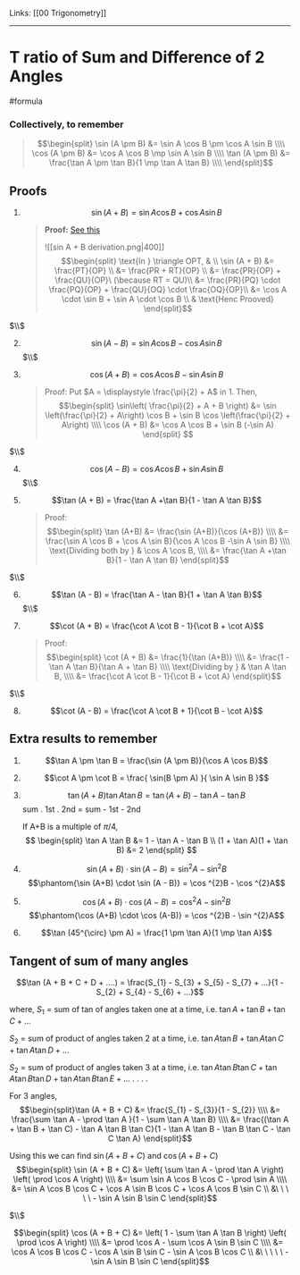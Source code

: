 Links: [[00 Trigonometry]]
___
# T ratio of Sum and Difference of 2 Angles
#formula 

### Collectively, to remember
> $$\begin{split}
> \sin (A \pm B) &= \sin A \cos B \pm \cos A \sin B \\\\
> \cos (A \pm B) &= \cos A \cos B \mp \sin A \sin B \\\\
> \tan (A \pm B) &= \frac{\tan A \pm \tan B}{1 \mp \tan A \tan B} \\\\
> \end{split}$$


## Proofs
1. $$\sin (A + B) = \sin A \cos B + \cos A \sin B$$

	> **Proof:** [See this](https://youtu.be/Gsw56fzQdDg?list=PL_A4M5IAkMafhPkzpa16mbUDqD8d7bBhL&t=222)
	> 
	> ![[sin A + B derivation.png|400]]
	> $$\begin{split}
	> \text{In } \triangle OPT, & \\
	> \sin (A + B) &= \frac{PT}{OP} \\
	> &= \frac{PR + RT}{OP} \\
	> &= \frac{PR}{OP} + \frac{QU}{OP}\ (\because RT = QU)\\
	> &= \frac{PR}{PQ} \cdot \frac{PQ}{OP} + \frac{QU}{OQ} \cdot \frac{OQ}{OP}\\
	> &= \cos A \cdot \sin B + \sin A \cdot \cos B \\
	> & \text{Henc Prooved}
	> \end{split}$$

$\\$

2. $$\sin (A - B) = \sin A \cos B - \cos A \sin B$$
$\\$

3. $$\cos (A + B) = \cos A \cos B - \sin A \sin B$$
   
	> Proof: Put $A = \displaystyle \frac{\pi}{2} + A$ in 1.
	> Then,
	> $$\begin{split}
	> \sin\left( \frac{\pi}{2} + A + B \right) &= \sin \left(\frac{\pi}{2} + A\right) \cos B + \sin B \cos \left(\frac{\pi}{2} + A\right) \\\\
	> \cos (A + B) &= \cos A \cos B + \sin B (-\sin A)
	> \end{split}
	> $$

$\\$

4. $$\cos (A - B) = \cos A \cos B + \sin A \sin B$$
$\\$

5. $$\tan (A + B) = \frac{\tan A +\tan B}{1 - \tan A \tan B}$$
   
	> Proof:
	> $$\begin{split}
	> \tan (A+B) &= \frac{\sin (A+B)}{\cos (A+B)} \\\\
	> &= \frac{\sin A \cos B + \cos A \sin B}{\cos A \cos B -\sin A \sin B} \\\\
	> \text{Dividing both by } & \cos A \cos B, \\\\
	> &= \frac{\tan A +\tan B}{1 - \tan A \tan B}
	> \end{split}$$

$\\$

6. $$\tan (A - B) = \frac{\tan A - \tan B}{1 + \tan A \tan B}$$
$\\$

7. $$\cot (A + B) = \frac{\cot A \cot B - 1}{\cot B + \cot A}$$

	> Proof: 
	> $$\begin{split}
	> \cot (A + B) &= \frac{1}{\tan (A+B)} \\\\
	> &= \frac{1 - \tan A \tan B}{\tan A + \tan B} \\\\
	> \text{Dividing by } & \tan A \tan B, \\\\
	> &= \frac{\cot A \cot B - 1}{\cot B + \cot A}
	> \end{split}$$

$\\$

8. $$\cot (A - B) = \frac{\cot A \cot B + 1}{\cot B - \cot A}$$

## Extra results to remember
1. $$\tan A \pm \tan B = \frac{\sin (A \pm B)}{\cos A \cos B}$$

2. $$\cot A \pm \cot B = \frac{ \sin(B \pm A) }{ \sin A \sin B }$$

3. $$\tan(A+B)\tan A \tan B = \tan(A+B) - \tan A - \tan B$$
   sum . 1st . 2nd = sum - 1st - 2nd
   
   If A+B is a multiple of $\pi / 4$,
	$$
	\begin{split}
	\tan A \tan B &= 1 - \tan A - \tan B \\
	(1 + \tan A)(1 + \tan B) &= 2
	\end{split}
	$$

4. $$\sin (A+B) \cdot \sin (A - B) = \sin ^{2}A - \sin ^{2}B$$
   $$\phantom{\sin (A+B) \cdot \sin (A - B)} = \cos ^{2}B - \cos ^{2}A$$

2. $$\cos (A+B) \cdot \cos (A-B) = \cos ^{2}A - \sin ^{2}B$$
      $$\phantom{\cos (A+B) \cdot \cos (A-B)} = \cos ^{2}B - \sin ^{2}A$$

4. $$\tan (45^{\circ} \pm A) = \frac{1 \pm \tan A}{1 \mp \tan A}$$

## Tangent of sum of many angles

$$\tan (A + B + C + D + ....) = \frac{S_{1} - S_{3} + S_{5} - S_{7} + ...}{1 - S_{2} + S_{4} - S_{6} + ...}$$

where,
$S_{1}$ = sum of tan of angles taken one at a time,
i.e. $\tan A + \tan B + \tan C + ...$

$S_{2}$ = sum of product of angles taken 2 at a time,
i.e. $\tan A \tan B + \tan A \tan C + \tan A \tan D + ...$

$S_{2}$ = sum of product of angles taken 3 at a time,
i.e. $\tan A \tan B \tan C + \tan A \tan B \tan D + \tan A \tan B \tan E + ...$
.
.
.
.

For 3 angles, 
$$\begin{split}\tan (A + B + C) &= \frac{S_{1} - S_{3}}{1 - S_{2}} \\\\
&= \frac{\sum \tan A  - \prod \tan A }{1 - \sum \tan A \tan B} \\\\
&= \frac{(\tan A + \tan B + \tan C) - \tan A \tan B \tan C}{1 - \tan A \tan B - \tan B \tan C - \tan C \tan A}
\end{split}$$

Using this we can find $\sin (A + B + C)$ and $\cos (A + B + C)$
$$\begin{split}
\sin (A + B + C) &=  \left( \sum \tan A  - \prod \tan A \right) \left( \prod \cos A \right) \\\\
&= \sum \sin A \cos B \cos C - \prod \sin A \\\\
&= \sin A \cos B \cos C + \cos A \sin B \cos C + \cos A \cos B \sin C \\
&\ \ \ \ \  - \sin A \sin B \sin C 
\end{split}$$

$\\$

$$\begin{split}
\cos (A + B + C) &=  \left( 1 - \sum \tan A \tan B \right) \left( \prod \cos A \right) \\\\
&= \prod \cos A - \sum \cos A \sin B \sin C \\\\
&= \cos A \cos B \cos C - \cos A \sin B \sin C - \sin A \cos B \cos C \\
&\ \ \ \ \  - \sin A \sin B \sin C 
\end{split}$$



